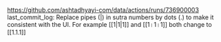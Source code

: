 https://github.com/ashtadhyayi-com/data/actions/runs/736900003
last_commit_log: Replace pipes (|) in sutra numbers by dots (.) to make it consistent with the UI. For example [[1|1|1]] and [[1।1।1]] both change to [[1.1.1]]